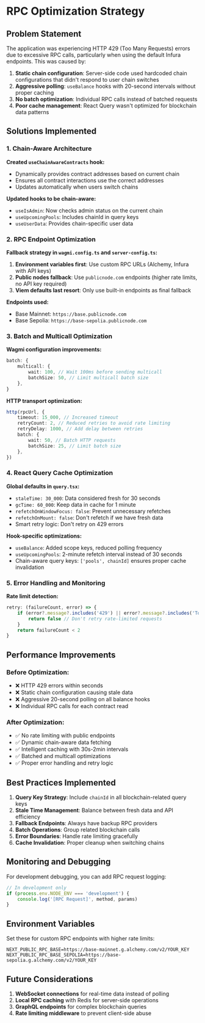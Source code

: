 # RPC Optimization Strategy

## Problem Statement

The application was experiencing HTTP 429 (Too Many Requests) errors due to excessive RPC calls, particularly when using the default Infura endpoints. This was caused by:

1. **Static chain configuration**: Server-side code used hardcoded chain configurations that didn't respond to user chain switches
2. **Aggressive polling**: `useBalance` hooks with 20-second intervals without proper caching
3. **No batch optimization**: Individual RPC calls instead of batched requests
4. **Poor cache management**: React Query wasn't optimized for blockchain data patterns

## Solutions Implemented

### 1. Chain-Aware Architecture

**Created `useChainAwareContracts` hook:**

-   Dynamically provides contract addresses based on current chain
-   Ensures all contract interactions use the correct addresses
-   Updates automatically when users switch chains

**Updated hooks to be chain-aware:**

-   `useIsAdmin`: Now checks admin status on the current chain
-   `useUpcomingPools`: Includes chainId in query keys
-   `useUserData`: Provides chain-specific user data

### 2. RPC Endpoint Optimization

**Fallback strategy in `wagmi.config.ts` and `server-config.ts`:**

1. **Environment variables first**: Use custom RPC URLs (Alchemy, Infura with API keys)
2. **Public nodes fallback**: Use `publicnode.com` endpoints (higher rate limits, no API key required)
3. **Viem defaults last resort**: Only use built-in endpoints as final fallback

**Endpoints used:**

-   Base Mainnet: `https://base.publicnode.com`
-   Base Sepolia: `https://base-sepolia.publicnode.com`

### 3. Batch and Multicall Optimization

**Wagmi configuration improvements:**

```typescript
batch: {
    multicall: {
        wait: 100, // Wait 100ms before sending multicall
        batchSize: 50, // Limit multicall batch size
    },
}
```

**HTTP transport optimization:**

```typescript
http(rpcUrl, {
    timeout: 15_000, // Increased timeout
    retryCount: 2, // Reduced retries to avoid rate limiting
    retryDelay: 1000, // Add delay between retries
    batch: {
        wait: 50, // Batch HTTP requests
        batchSize: 25, // Limit batch size
    },
})
```

### 4. React Query Cache Optimization

**Global defaults in `query.tsx`:**

-   `staleTime: 30_000`: Data considered fresh for 30 seconds
-   `gcTime: 60_000`: Keep data in cache for 1 minute
-   `refetchOnWindowFocus: false`: Prevent unnecessary refetches
-   `refetchOnMount: false`: Don't refetch if we have fresh data
-   Smart retry logic: Don't retry on 429 errors

**Hook-specific optimizations:**

-   `useBalance`: Added scope keys, reduced polling frequency
-   `useUpcomingPools`: 2-minute refetch interval instead of 30 seconds
-   Chain-aware query keys: `['pools', chainId]` ensures proper cache invalidation

### 5. Error Handling and Monitoring

**Rate limit detection:**

```typescript
retry: (failureCount, error) => {
    if (error?.message?.includes('429') || error?.message?.includes('Too Many Requests')) {
        return false // Don't retry rate-limited requests
    }
    return failureCount < 2
}
```

## Performance Improvements

### Before Optimization:

-   ❌ HTTP 429 errors within seconds
-   ❌ Static chain configuration causing stale data
-   ❌ Aggressive 20-second polling on all balance hooks
-   ❌ Individual RPC calls for each contract read

### After Optimization:

-   ✅ No rate limiting with public endpoints
-   ✅ Dynamic chain-aware data fetching
-   ✅ Intelligent caching with 30s-2min intervals
-   ✅ Batched and multicall optimizations
-   ✅ Proper error handling and retry logic

## Best Practices Implemented

1. **Query Key Strategy**: Include `chainId` in all blockchain-related query keys
2. **Stale Time Management**: Balance between fresh data and API efficiency
3. **Fallback Endpoints**: Always have backup RPC providers
4. **Batch Operations**: Group related blockchain calls
5. **Error Boundaries**: Handle rate limiting gracefully
6. **Cache Invalidation**: Proper cleanup when switching chains

## Monitoring and Debugging

For development debugging, you can add RPC request logging:

```typescript
// In development only
if (process.env.NODE_ENV === 'development') {
    console.log('[RPC Request]', method, params)
}
```

## Environment Variables

Set these for custom RPC endpoints with higher rate limits:

```env
NEXT_PUBLIC_RPC_BASE=https://base-mainnet.g.alchemy.com/v2/YOUR_KEY
NEXT_PUBLIC_RPC_BASE_SEPOLIA=https://base-sepolia.g.alchemy.com/v2/YOUR_KEY
```

## Future Considerations

1. **WebSocket connections** for real-time data instead of polling
2. **Local RPC caching** with Redis for server-side operations
3. **GraphQL endpoints** for complex blockchain queries
4. **Rate limiting middleware** to prevent client-side abuse
